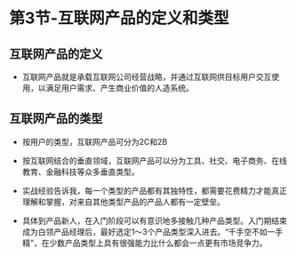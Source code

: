 # 第3节-互联网产品的定义和类型

## 互联网产品的定义

* 互联网产品就是承载互联网公司经营战略，并通过互联网供目标用户交互使用，以满足用户需求、产生商业价值的人造系统。

## 互联网产品的类型

* 按用户的类型，互联网产品可分为2C和2B
* 按互联网结合的垂直领域，互联网产品可以分为工具、社交、电子商务、在线教育、金融科技等众多垂直类型。
* 实战经验告诉我，每一个类型的产品都有其独特性，都需要花费精力才能真正理解和掌握，对来自其他类型产品的产品人都有一定壁垒。

* 具体到产品新人，在入门阶段可以有意识地多接触几种产品类型。入门期结束成为白领产品经理后，最好选定1～3个产品类型深入进去。“千手空不如一手精”，在少数产品类型上具有很强能力比什么都会一点更有市场竞争力。